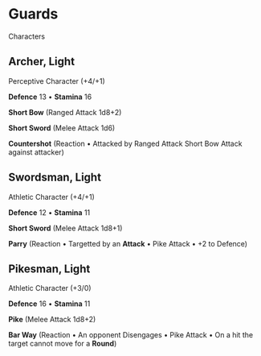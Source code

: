 # Guards

Characters

<section class="summaries">

<section class="summary">

## Archer, Light

Perceptive Character (+4/+1)

**Defence** 13 • **Stamina** 16

**Short Bow** (Ranged Attack 1d8+2)

**Short Sword** (Melee Attack 1d6)

**Countershot** (Reaction • Attacked by Ranged Attack  Short Bow Attack against attacker)

</section>

<section class="summary">

## Swordsman, Light

Athletic Character (+4/+1)

**Defence** 12 • **Stamina** 11

**Short Sword** (Melee Attack 1d8+1)

**Parry** (Reaction • Targetted by an **Attack** • Pike Attack • +2 to Defence)

</section>

<section class="summary">

## Pikesman, Light

Athletic Character (+3/0)

**Defence** 16 • **Stamina** 11

**Pike** (Melee Attack 1d8+2)

**Bar Way** (Reaction • An opponent Disengages • Pike Attack • On a hit the target cannot move for a **Round**)

</section>

</section>
